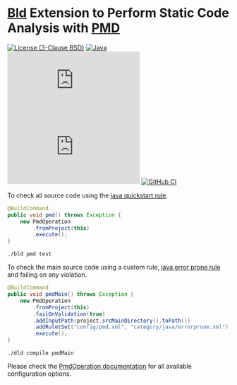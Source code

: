 # [Bld](https://rife2.com/bld) Extension to Perform Static Code Analysis with [PMD](https://pmd.github.io/)


[![License (3-Clause BSD)](https://img.shields.io/badge/license-BSD%203--Clause-blue.svg?style=flat-square)](http://opensource.org/licenses/BSD-3-Clause)
[![Java](https://img.shields.io/badge/java-17%2B-blue)](https://www.oracle.com/java/technologies/javase/jdk17-archive-downloads.html)
[![Release](https://flat.badgen.net/maven/v/metadata-url/repo.rife2.com/releases/com/uwyn/rife2/bld-pmd/maven-metadata.xml?color=blue)](https://repo.rife2.com/#/releases/com/uwyn/rife2/bld-pmd)
[![Snapshot](https://flat.badgen.net/maven/v/metadata-url/repo.rife2.com/snapshots/com/uwyn/rife2/bld-pmd/maven-metadata.xml?label=snapshot)](https://repo.rife2.com/#/snapshots/com/uwyn/rife2/bld-pmd)
[![GitHub CI](https://github.com/rife2/bld-pmd/actions/workflows/bld.yml/badge.svg)](https://github.com/rife2/bld-pmd/actions/workflows/bld.yml)

To check all source code using the [java quickstart rule](https://pmd.github.io/pmd/pmd_rules_java.html).

```java
@BuildCommand
public void pmd() throws Exception {
    new PmdOperation
        .fromProject(this)
        .execute();
}
```
```text
./bld pmd test
```

To check the main source code using a custom rule, [java error prone rule](https://pmd.github.io/pmd/pmd_rules_java.html) and failing on any violation.

```java
@BuildCommand
public void pmdMain() throws Exception {
    new PmdOperation
        .fromProject(this)
        .failOnValidation(true)
        .addInputPath(project.srcMainDirectory().toPath())
        .addRuletSet("config/pmd.xml", "category/java/errorprone.xml");
        .execute();
}
```

```text
./dld compile pmdMain
```

Please check the [PmdOperation documentation](https://rife2.github.io/bld-pmd/rife/bld/extension/PmdOperation.html#method-summary) for all available configuration options.